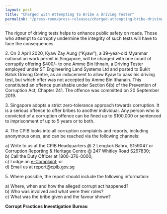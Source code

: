 ```yaml
---
layout: post
title: "Charged with Attempting to Bribe a Driving Tester"
permalink: "/press-room/press-releases/charged-attempting-bribe-driving-tester"
---
```

The rigour of driving tests helps to enhance public safety on roads. Those who attempt to corruptly undermine the integrity of such tests will have to face the consequences.      

2\.       On 2 April 2020, Kyaw Zay Aung (“Kyaw”), a 39-year-old Myanmar national on work permit in Singapore, will be charged with one count of corruptly offering $400/- to one Amme Bin Ithnain, a Driving Tester employed under ST Engineering Land Systems Ltd and posted to Bukit Batok Driving Centre, as an inducement to allow Kyaw to pass his driving test, but which offer was not accepted by Amme Bin Ithanain. This constituted an offence punishable under Section 6(b) of the Prevention of Corruption Act, Chapter 241. The offence was committed on 20 September 2019.

3\.        Singapore adopts a strict zero-tolerance approach towards corruption. It is a serious offence to offer bribes to another individual. Any person who is convicted of a corruption offence can be fined up to $100,000 or sentenced to imprisonment of up to 5 years or to both.

4\.       The CPIB looks into all corruption complaints and reports, including anonymous ones, and can be reached via the following channels:

a) Write to us at the CPIB Headquarters @ 2 Lengkok Bahru, S159047 or Corruption Reporting & Heritage Centre @ 247 Whitley Road S297830;<br />
b) Call the Duty Officer at 1800-376-0000;<br />
c) Lodge an [e-Complaint](/e-services/e-complaint-for-corrupt-conduct); or<br>
d) Email us at <a class="spamspan" href="mailto:report@cpib.gov.sg">report@cpib.gov.sg</a>

5\.        Where possible, the report should include the following information:

a) Where, when and how the alleged corrupt act happened?<br />
b) Who was involved and what were their roles?<br />
c) What was the bribe given and the favour shown?

**Corrupt Practices Investigation Bureau**
